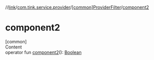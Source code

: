 //[link](../../index.md)/[com.tink.service.provider](../index.md)/[[common]ProviderFilter](index.md)/[component2](component2.md)



# component2  
[common]  
Content  
operator fun [component2](component2.md)(): [Boolean](https://kotlinlang.org/api/latest/jvm/stdlib/kotlin/-boolean/index.html)  



